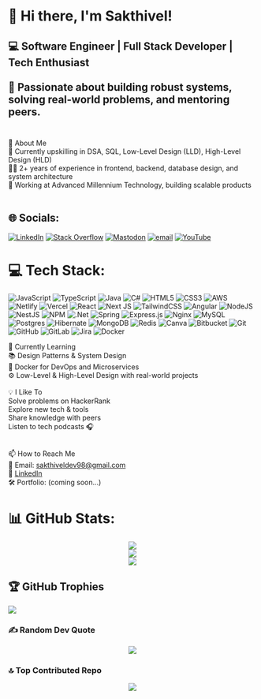 # 👋 Hi there, I'm Sakthivel!
## 💻 Software Engineer | Full Stack Developer | Tech Enthusiast<br><br> 🎯 Passionate about building robust systems, solving real-world problems, and mentoring peers.<br><br>
🚀 About Me<br>🧠 
Currently upskilling in DSA, SQL, Low-Level Design (LLD), High-Level Design (HLD)<br>
👨‍💻 2+ years of experience in frontend, backend, database design, and system architecture<br>
🏢 Working at Advanced Millennium Technology, building scalable products<br><br>

## 🌐 Socials:
[![LinkedIn](https://img.shields.io/badge/LinkedIn-%230077B5.svg?logo=linkedin&logoColor=white)](https://linkedin.com/in/https://www.linkedin.com/in/sakthivel1995/) 
[![Stack Overflow](https://img.shields.io/badge/-Stackoverflow-FE7A16?logo=stack-overflow&logoColor=white)](https://stackoverflow.com/users/27322538) 
[![Mastodon](https://img.shields.io/badge/-MASTODON-%232B90D9?logo=mastodon&logoColor=white)](https://mastodon.social/@sakthivel) 
[![email](https://img.shields.io/badge/Email-D14836?logo=gmail&logoColor=white)](mailto:sakthiv9819@gmail.com) 
[![YouTube](https://img.shields.io/badge/YouTube-%23FF0000.svg?logo=youtube&logoColor=white)](https://www.youtube.com/@ConnectDots-sakt)

# 💻 Tech Stack:
![JavaScript](https://img.shields.io/badge/javascript-%23323330.svg?style=plastic&logo=javascript&logoColor=%23F7DF1E) ![TypeScript](https://img.shields.io/badge/typescript-%23007ACC.svg?style=plastic&logo=typescript&logoColor=white) ![Java](https://img.shields.io/badge/java-%23ED8B00.svg?style=plastic&logo=openjdk&logoColor=white) ![C#](https://img.shields.io/badge/c%23-%23239120.svg?style=plastic&logo=csharp&logoColor=white) ![HTML5](https://img.shields.io/badge/html5-%23E34F26.svg?style=plastic&logo=html5&logoColor=white) ![CSS3](https://img.shields.io/badge/css3-%231572B6.svg?style=plastic&logo=css3&logoColor=white) ![AWS](https://img.shields.io/badge/AWS-%23FF9900.svg?style=plastic&logo=amazon-aws&logoColor=white) ![Netlify](https://img.shields.io/badge/netlify-%23000000.svg?style=plastic&logo=netlify&logoColor=#00C7B7) ![Vercel](https://img.shields.io/badge/vercel-%23000000.svg?style=plastic&logo=vercel&logoColor=white) ![React](https://img.shields.io/badge/react-%2320232a.svg?style=plastic&logo=react&logoColor=%2361DAFB) ![Next JS](https://img.shields.io/badge/Next-black?style=plastic&logo=next.js&logoColor=white) ![TailwindCSS](https://img.shields.io/badge/tailwindcss-%2338B2AC.svg?style=plastic&logo=tailwind-css&logoColor=white) ![Angular](https://img.shields.io/badge/angular-%23DD0031.svg?style=plastic&logo=angular&logoColor=white) ![NodeJS](https://img.shields.io/badge/node.js-6DA55F?style=plastic&logo=node.js&logoColor=white) ![NestJS](https://img.shields.io/badge/nestjs-%23E0234E.svg?style=plastic&logo=nestjs&logoColor=white) ![NPM](https://img.shields.io/badge/NPM-%23CB3837.svg?style=plastic&logo=npm&logoColor=white) ![.Net](https://img.shields.io/badge/.NET-5C2D91?style=plastic&logo=.net&logoColor=white) ![Spring](https://img.shields.io/badge/spring-%236DB33F.svg?style=plastic&logo=spring&logoColor=white) ![Express.js](https://img.shields.io/badge/express.js-%23404d59.svg?style=plastic&logo=express&logoColor=%2361DAFB) ![Nginx](https://img.shields.io/badge/nginx-%23009639.svg?style=plastic&logo=nginx&logoColor=white) ![MySQL](https://img.shields.io/badge/mysql-4479A1.svg?style=plastic&logo=mysql&logoColor=white) ![Postgres](https://img.shields.io/badge/postgres-%23316192.svg?style=plastic&logo=postgresql&logoColor=white) ![Hibernate](https://img.shields.io/badge/Hibernate-59666C?style=plastic&logo=Hibernate&logoColor=white) ![MongoDB](https://img.shields.io/badge/MongoDB-%234ea94b.svg?style=plastic&logo=mongodb&logoColor=white) ![Redis](https://img.shields.io/badge/redis-%23DD0031.svg?style=plastic&logo=redis&logoColor=white) ![Canva](https://img.shields.io/badge/Canva-%2300C4CC.svg?style=plastic&logo=Canva&logoColor=white) ![Bitbucket](https://img.shields.io/badge/bitbucket-%230047B3.svg?style=plastic&logo=bitbucket&logoColor=white) ![Git](https://img.shields.io/badge/git-%23F05033.svg?style=plastic&logo=git&logoColor=white) ![GitHub](https://img.shields.io/badge/github-%23121011.svg?style=plastic&logo=github&logoColor=white) ![GitLab](https://img.shields.io/badge/gitlab-%23181717.svg?style=plastic&logo=gitlab&logoColor=white) ![Jira](https://img.shields.io/badge/jira-%230A0FFF.svg?style=plastic&logo=jira&logoColor=white) ![Docker](https://img.shields.io/badge/docker-%230db7ed.svg?style=plastic&logo=docker&logoColor=white)


🌱 Currently Learning<br>
📚 Design Patterns & System Design<br>
🐳 Docker for DevOps and Microservices<br>
⚙️ Low-Level & High-Level Design with real-world projects<br><br>
💡 I Like To<br>Solve problems on HackerRank<br>Explore new tech & tools<br>Share knowledge with peers<br>Listen to tech podcasts 🎧<br><br>

📫 How to Reach Me<br>
📧 Email: sakthiveldev98@gmail.com<br>
💼 [LinkedIn](https://linkedin.com/in/https://www.linkedin.com/in/sakthivel1995/)<br>
🛠️ Portfolio: (coming soon...)

# 📊 GitHub Stats:
<div align="center">

  <img src="https://github-readme-stats.vercel.app/api?username=RADHAsakthivel&theme=radical&hide_border=false&include_all_commits=true&count_private=true" />
  <br/>
  
  <img src="https://nirzak-streak-stats.vercel.app/?user=RADHAsakthivel&theme=radical&hide_border=false" />
  <br/>
  
  <img src="https://github-readme-stats.vercel.app/api/top-langs/?username=RADHAsakthivel&theme=radical&hide_border=false&include_all_commits=true&count_private=true&layout=compact" />

</div>

## 🏆 GitHub Trophies
![](https://github-profile-trophy.vercel.app/?username=RADHAsakthivel&theme=radical&no-frame=false&no-bg=false&margin-w=4)

### ✍️ Random Dev Quote
<div align="center">
  <img src="https://quotes-github-readme.vercel.app/api?type=horizontal&theme=radical" />
</div>

### 🔝 Top Contributed Repo
<div align="center">
  <img src="https://github-contributor-stats.vercel.app/api?username=RADHAsakthivel&limit=5&theme=dark&combine_all_yearly_contributions=true" />
</div>

<!-- Proudly created with GPRM ( https://gprm.itsvg.in ) -->
